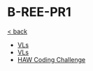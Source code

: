 # B-REE-PR1

[< back](../../README.md)

- [VLs](./VLs/README.md)
- [VLs](./Praktikumsaufgaben/README.md)
- [HAW Coding Challenge](https://github.com/ChristopherKlix/haw_coding_challenge)
